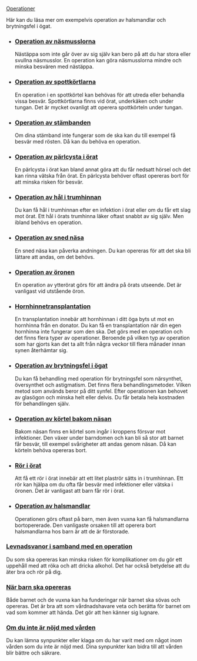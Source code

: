 [Operationer](https://www.1177.se/undersokning-behandling/operationer/)

Här kan du läsa mer om exempelvis operation av halsmandlar och brytningsfel i ögat.

*   ### [Operation av näsmusslorna](https://www.1177.se/undersokning-behandling/operationer/operationer-av-ogon-oron-nasa-och-hals/operation-av-nasmusslor/)
    
    Nästäppa som inte går över av sig själv kan bero på att du har stora eller svullna näsmusslor. En operation kan göra näsmusslorna mindre och minska besvären med nästäppa.
    
*   ### [Operation av spottkörtlarna](https://www.1177.se/undersokning-behandling/operationer/operationer-av-ogon-oron-nasa-och-hals/operation-av-spottkortel-i-underkake-eller-ora/)
    
    En operation i en spottkörtel kan behövas för att utreda eller behandla vissa besvär. Spottkörtlarna finns vid örat, underkäken och under tungan. Det är mycket ovanligt att operera spottkörteln under tungan.
    
*   ### [Operation av stämbanden](https://www.1177.se/undersokning-behandling/operationer/operationer-av-ogon-oron-nasa-och-hals/operation-av-stambanden/)
    
    Om dina stämband inte fungerar som de ska kan du till exempel få besvär med rösten. Då kan du behöva en operation.
    
*   ### [Operation av pärlcysta i örat](https://www.1177.se/undersokning-behandling/operationer/operationer-av-ogon-oron-nasa-och-hals/operation-av-parlcysta-i-orat/)
    
    En pärlcysta i örat kan bland annat göra att du får nedsatt hörsel och det kan rinna vätska från örat. En pärlcysta behöver oftast opereras bort för att minska risken för besvär.
    

*   ### [Operation av hål i trumhinnan](https://www.1177.se/undersokning-behandling/operationer/operationer-av-ogon-oron-nasa-och-hals/operation-av-hal-i-trummhinnan/)
    
    Du kan få hål i trumhinnan efter en infektion i örat eller om du får ett slag mot örat. Ett hål i örats trumhinna läker oftast snabbt av sig själv. Men ibland behövs en operation.
    
*   ### [Operation av sned näsa](https://www.1177.se/undersokning-behandling/operationer/operationer-av-ogon-oron-nasa-och-hals/operation-av-sned-nasa/)
    
    En sned näsa kan påverka andningen. Du kan opereras för att det ska bli lättare att andas, om det behövs.
    
*   ### [Operation av öronen](https://www.1177.se/undersokning-behandling/operationer/operationer-av-ogon-oron-nasa-och-hals/operation-av-oronen/)
    
    En operation av ytterörat görs för att ändra på örats utseende. Det är vanligast vid utstående öron.
    
*   ### [Hornhinnetransplantation](https://www.1177.se/undersokning-behandling/operationer/operationer-av-ogon-oron-nasa-och-hals/hornhinnetransplantation/)
    
    En transplantation innebär att hornhinnan i ditt öga byts ut mot en hornhinna från en donator. Du kan få en transplantation när din egen hornhinna inte fungerar som den ska. Det görs med en operation och det finns flera typer av operationer. Beroende på vilken typ av operation som har gjorts kan det ta allt från några veckor till flera månader innan synen återhämtar sig.
    
*   ### [Operation av brytningsfel i ögat](https://www.1177.se/undersokning-behandling/operationer/operationer-av-ogon-oron-nasa-och-hals/operation-av-brytningsfel-i-ogat/)
    
    Du kan få behandling med operation för brytningsfel som närsynthet, översynthet och astigmatism. Det finns flera behandlingsmetoder. Vilken metod som används beror på ditt synfel. Efter operationen kan behovet av glasögon och minska helt eller delvis. Du får betala hela kostnaden för behandlingen själv.
    
*   ### [Operation av körtel bakom näsan](https://www.1177.se/undersokning-behandling/operationer/operationer-av-ogon-oron-nasa-och-hals/operation-av-kortel-bakom-nasan/)
    
    Bakom näsan finns en körtel som ingår i kroppens försvar mot infektioner. Den växer under barndomen och kan bli så stor att barnet får besvär, till exempel svårigheter att andas genom näsan. Då kan körteln behöva opereras bort.
    
*   ### [Rör i örat](https://www.1177.se/undersokning-behandling/operationer/operationer-av-ogon-oron-nasa-och-hals/ror-i-orat/)
    
    Att få ett rör i örat innebär att ett litet plaströr sätts in i trumhinnan. Ett rör kan hjälpa om du ofta får besvär med infektioner eller vätska i öronen. Det är vanligast att barn får rör i örat.
    
*   ### [Operation av halsmandlar](https://www.1177.se/undersokning-behandling/operationer/operationer-av-ogon-oron-nasa-och-hals/operation-av-halsmandlar/)
    
    Operationen görs oftast på barn, men även vuxna kan få halsmandlarna bortopererade. Den vanligaste orsaken till att operera bort halsmandlarna hos barn är att de är förstorade.
    

### [Levnadsvanor i samband med en operation](https://www.1177.se/undersokning-behandling/operationer/fore-och-efter-operation/levnadsvanor-i-samband-med-operation/)

Du som ska opereras kan minska risken för komplikationer om du gör ett uppehåll med att röka och att dricka alkohol. Det har också betydelse att du äter bra och rör på dig.

### [När barn ska opereras](https://www.1177.se/undersokning-behandling/operationer/fore-och-efter-operation/nar-barn-ska-opereras/)

Både barnet och de vuxna kan ha funderingar när barnet ska sövas och opereras. Det är bra att som vårdnadshavare veta och berätta för barnet om vad som kommer att hända. Det gör att hen känner sig lugnare.

### [Om du inte är nöjd med vården](https://www.1177.se/sa-fungerar-varden/om-du-inte-ar-nojd/om-du-inte-ar-nojd-med-varden/)

Du kan lämna synpunkter eller klaga om du har varit med om något inom vården som du inte är nöjd med. Dina synpunkter kan bidra till att vården blir bättre och säkrare.